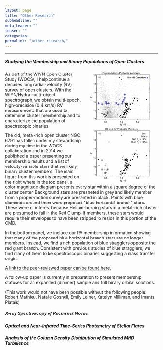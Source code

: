 ```yaml
---
layout: page
title: "Other Research"
subheadline: ""
meta_teaser: ""
teaser: ""
categories:
permalink: "/other_research/"
---
```

<hr>

##### <a name='wocs'>Studying the Membership and Binary Populations of Open Clusters</a>
<img src="/local_files/NGC6791_CMD.jpg" width="200" ALIGN="right" HSPACE="25" />
As part of the WIYN Open Cluster Study (WOCS), I help continue a decades long radial-velocity (RV) survey of open clusters. With the WIYN/Hydra multi-object spectrograph, we obtain multi-epoch, high-precision (0.4 km/s) RV measurements that are used to determine cluster membership and to characterize the population of spectrscopic binaries. 

The old, metal-rich open cluster NGC 6791 has fallen under my stewardship during my time in the WOCS collaboration and in 2014 we published a paper presenting our membership results and a list of velocity-variable stars that we likely binary cluster members. The main figure from this work is presented on the right where in the top panel, a color-magnitude diagram presents every star within a square degree of the cluster center. Background stars are presneted in grey and likely member from a proper-motion survey are presented in black. Points with blue diamonds around them were proposed "blue horizontal branch" stars. These were of interest because Helium-burning stars in a metal-rich cluster are presumed to fall in the Red Clump. If members, these stars would require their envelopes to have been stripped to reside in this portion of the CMD.

In the bottom panel, we include our RV membership information showing that many of the proposed blue horizontal branch stars are no longer members. Instead, we find a rich population of blue stragglers opposite the red giant branch. Consistent with previous studies of blue stragglers, we find many of them to be spectroscopic binaries suggesting a mass transfer origin. 

<a href='http://adsabs.harvard.edu/abs/2014AJ....148...61T' target='blank'> A link to the peer-reviewed paper can be found here.</a>

A follow-up paper is currently in preparation to present membership statuses for an expanded (dimmer) sample and full binary orbital solutions. 

(This work would not have been possible without the following people: Robert Mathieu, Natalie Gosnell, Emily Leiner, Katelyn Milliman, and Imants Platais)

##### <a name='xspec'>X-ray Spectroscopy of Recurrnet Novae</a>

##### <a name='flares'>Optical and Near-Infrared Time-Series Photometry of Stellar Flares</a>

##### <a name='tsallis'>Analysis of the Column Density Distribution of Simulated MHD Turbulence</a>
